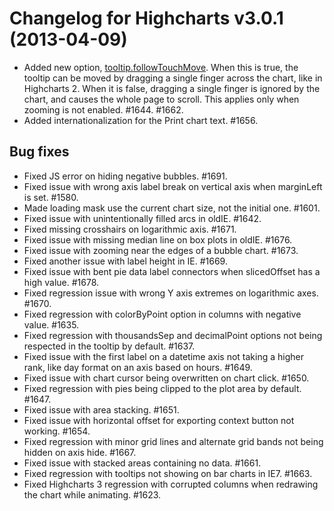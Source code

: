 # Changelog for Highcharts v3.0.1 (2013-04-09)
        
- Added new option, [tooltip.followTouchMove](http://api.highcharts.com#tooltip.followTouchMove). When this is true, the tooltip can be moved by dragging a single finger across the chart, like in Highcharts 2. When it is false, dragging a single finger is ignored by the chart, and causes the whole page to scroll. This applies only when zooming is not enabled. #1644. #1662.
- Added internationalization for the Print chart text. #1656.

## Bug fixes
- Fixed JS error on hiding negative bubbles. #1691.
- Fixed issue with wrong axis label break on vertical axis when marginLeft is set. #1580.
- Made loading mask use the current chart size, not the initial one. #1601.
- Fixed issue with unintentionally filled arcs in oldIE. #1642.
- Fixed missing crosshairs on logarithmic axis. #1671.
- Fixed issue with missing median line on box plots in oldIE. #1676.
- Fixed issue with zooming near the edges of a bubble chart. #1673.
- Fixed another issue with label height in IE. #1669.
- Fixed issue with bent pie data label connectors when slicedOffset has a high value. #1678.
- Fixed regression issue with wrong Y axis extremes on logarithmic axes. #1670.
- Fixed regression with colorByPoint option in columns with negative value. #1635.
- Fixed regression with thousandsSep and decimalPoint options not being respected in the tooltip by default. #1637.
- Fixed issue with the first label on a datetime axis not taking a higher rank, like day format on an axis based on hours. #1649.
- Fixed issue with chart cursor being overwritten on chart click. #1650.
- Fixed regression with pies being clipped to the plot area by default. #1647.
- Fixed issue with area stacking. #1651.
- Fixed issue with horizontal offset for exporting context button not working. #1654.
- Fixed regression with minor grid lines and alternate grid bands not being hidden on axis hide. #1667.
- Fixed issue with stacked areas containing no data. #1661.
- Fixed regression with tooltips not showing on bar charts in IE7. #1663.
- Fixed Highcharts 3 regression with corrupted columns when redrawing the chart while animating. #1623.